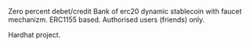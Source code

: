 Zero percent debet/credit Bank of erc20 dynamic stablecoin with faucet mechanizm. ERC1155 based. Authorised users (friends) only.

Hardhat project.
